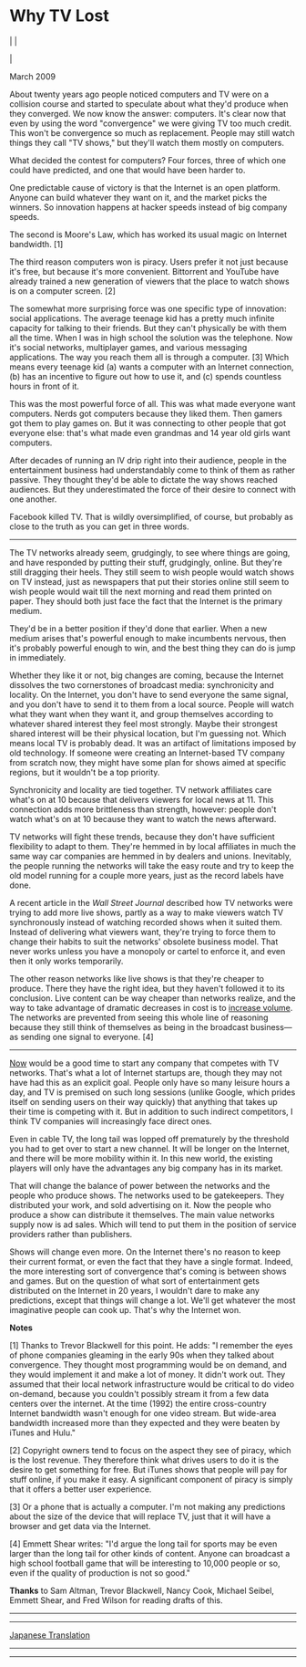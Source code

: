 # Why TV Lost

| | [](index.html)  
  
|   
  
March 2009  
  
About twenty years ago people noticed computers and TV were on a collision course and started to speculate about what they'd produce when they converged. We now know the answer: computers. It's clear now that even by using the word "convergence" we were giving TV too much credit. This won't be convergence so much as replacement. People may still watch things they call "TV shows," but they'll watch them mostly on computers.  
  
What decided the contest for computers? Four forces, three of which one could have predicted, and one that would have been harder to.  
  
One predictable cause of victory is that the Internet is an open platform. Anyone can build whatever they want on it, and the market picks the winners. So innovation happens at hacker speeds instead of big company speeds.  
  
The second is Moore's Law, which has worked its usual magic on Internet bandwidth. [1]  
  
The third reason computers won is piracy. Users prefer it not just because it's free, but because it's more convenient. Bittorrent and YouTube have already trained a new generation of viewers that the place to watch shows is on a computer screen. [2]  
  
The somewhat more surprising force was one specific type of innovation: social applications. The average teenage kid has a pretty much infinite capacity for talking to their friends. But they can't physically be with them all the time. When I was in high school the solution was the telephone. Now it's social networks, multiplayer games, and various messaging applications. The way you reach them all is through a computer. [3] Which means every teenage kid (a) wants a computer with an Internet connection, (b) has an incentive to figure out how to use it, and (c) spends countless hours in front of it.  
  
This was the most powerful force of all. This was what made everyone want computers. Nerds got computers because they liked them. Then gamers got them to play games on. But it was connecting to other people that got everyone else: that's what made even grandmas and 14 year old girls want computers.   
  
After decades of running an IV drip right into their audience, people in the entertainment business had understandably come to think of them as rather passive. They thought they'd be able to dictate the way shows reached audiences. But they underestimated the force of their desire to connect with one another.  
  
Facebook killed TV. That is wildly oversimplified, of course, but probably as close to the truth as you can get in three words.  
  
___  
  
The TV networks already seem, grudgingly, to see where things are going, and have responded by putting their stuff, grudgingly, online. But they're still dragging their heels. They still seem to wish people would watch shows on TV instead, just as newspapers that put their stories online still seem to wish people would wait till the next morning and read them printed on paper. They should both just face the fact that the Internet is the primary medium.  
  
They'd be in a better position if they'd done that earlier. When a new medium arises that's powerful enough to make incumbents nervous, then it's probably powerful enough to win, and the best thing they can do is jump in immediately.  
  
Whether they like it or not, big changes are coming, because the Internet dissolves the two cornerstones of broadcast media: synchronicity and locality. On the Internet, you don't have to send everyone the same signal, and you don't have to send it to them from a local source. People will watch what they want when they want it, and group themselves according to whatever shared interest they feel most strongly. Maybe their strongest shared interest will be their physical location, but I'm guessing not. Which means local TV is probably dead. It was an artifact of limitations imposed by old technology. If someone were creating an Internet-based TV company from scratch now, they might have some plan for shows aimed at specific regions, but it wouldn't be a top priority.  
  
Synchronicity and locality are tied together. TV network affiliates care what's on at 10 because that delivers viewers for local news at 11. This connection adds more brittleness than strength, however: people don't watch what's on at 10 because they want to watch the news afterward.  
  
TV networks will fight these trends, because they don't have sufficient flexibility to adapt to them. They're hemmed in by local affiliates in much the same way car companies are hemmed in by dealers and unions. Inevitably, the people running the networks will take the easy route and try to keep the old model running for a couple more years, just as the record labels have done.  
  
A recent article in the _Wall Street Journal_ described how TV networks were trying to add more live shows, partly as a way to make viewers watch TV synchronously instead of watching recorded shows when it suited them. Instead of delivering what viewers want, they're trying to force them to change their habits to suit the networks' obsolete business model. That never works unless you have a monopoly or cartel to enforce it, and even then it only works temporarily.  
  
The other reason networks like live shows is that they're cheaper to produce. There they have the right idea, but they haven't followed it to its conclusion. Live content can be way cheaper than networks realize, and the way to take advantage of dramatic decreases in cost is to [increase volume](http://justin.tv). The networks are prevented from seeing this whole line of reasoning because they still think of themselves as being in the broadcast business—as sending one signal to everyone. [4]  
  
___  
  
[Now](badeconomy.html) would be a good time to start any company that competes with TV networks. That's what a lot of Internet startups are, though they may not have had this as an explicit goal. People only have so many leisure hours a day, and TV is premised on such long sessions (unlike Google, which prides itself on sending users on their way quickly) that anything that takes up their time is competing with it. But in addition to such indirect competitors, I think TV companies will increasingly face direct ones.  
  
Even in cable TV, the long tail was lopped off prematurely by the threshold you had to get over to start a new channel. It will be longer on the Internet, and there will be more mobility within it. In this new world, the existing players will only have the advantages any big company has in its market.  
  
That will change the balance of power between the networks and the people who produce shows. The networks used to be gatekeepers. They distributed your work, and sold advertising on it. Now the people who produce a show can distribute it themselves. The main value networks supply now is ad sales. Which will tend to put them in the position of service providers rather than publishers.  
  
Shows will change even more. On the Internet there's no reason to keep their current format, or even the fact that they have a single format. Indeed, the more interesting sort of convergence that's coming is between shows and games. But on the question of what sort of entertainment gets distributed on the Internet in 20 years, I wouldn't dare to make any predictions, except that things will change a lot. We'll get whatever the most imaginative people can cook up. That's why the Internet won.  
  
  
  
  
  
**Notes**  
  
[1] Thanks to Trevor Blackwell for this point. He adds: "I remember the eyes of phone companies gleaming in the early 90s when they talked about convergence. They thought most programming would be on demand, and they would implement it and make a lot of money. It didn't work out. They assumed that their local network infrastructure would be critical to do video on-demand, because you couldn't possibly stream it from a few data centers over the internet. At the time (1992) the entire cross-country Internet bandwidth wasn't enough for one video stream. But wide-area bandwidth increased more than they expected and they were beaten by iTunes and Hulu."  
  
[2] Copyright owners tend to focus on the aspect they see of piracy, which is the lost revenue. They therefore think what drives users to do it is the desire to get something for free. But iTunes shows that people will pay for stuff online, if you make it easy. A significant component of piracy is simply that it offers a better user experience.  
  
[3] Or a phone that is actually a computer. I'm not making any predictions about the size of the device that will replace TV, just that it will have a browser and get data via the Internet.  
  
[4] Emmett Shear writes: "I'd argue the long tail for sports may be even larger than the long tail for other kinds of content. Anyone can broadcast a high school football game that will be interesting to 10,000 people or so, even if the quality of production is not so good."  
  
**Thanks** to Sam Altman, Trevor Blackwell, Nancy Cook, Michael Seibel, Emmett Shear, and Fred Wilson for reading drafts of this.  
  
  
---  
  
  
---  
[Japanese Translation](http://www.turnyourideasintoreality.com/2015/03/2009_why_tv_lost/)  
  
  
  
  

* * *  
  
---
